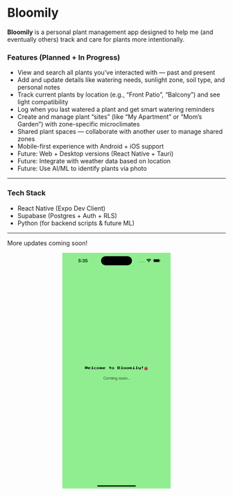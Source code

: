 # Bloomily

**Bloomily** is a personal plant management app designed to help me (and eventually others) track and care for plants more intentionally.

### Features (Planned + In Progress)

- View and search all plants you’ve interacted with — past and present
- Add and update details like watering needs, sunlight zone, soil type, and personal notes
- Track current plants by location (e.g., “Front Patio”, “Balcony”) and see light compatibility
- Log when you last watered a plant and get smart watering reminders
- Create and manage plant “sites” (like “My Apartment” or “Mom’s Garden”) with zone-specific microclimates
- Shared plant spaces — collaborate with another user to manage shared zones
- Mobile-first experience with Android + iOS support
- Future: Web + Desktop versions (React Native + Tauri)
- Future: Integrate with weather data based on location
- Future: Use AI/ML to identify plants via photo

---

### Tech Stack

- React Native (Expo Dev Client)
- Supabase (Postgres + Auth + RLS)
- Python (for backend scripts & future ML)

---

More updates coming soon!
<div align="center">
    <img src="./assets/screenshots/Bloomily_Coming_Soon.png" alt="Screenshot" width="250"/>
</div>